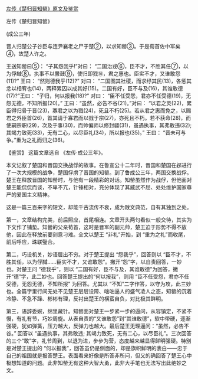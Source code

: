 [左传《楚归晋知罃》原文及鉴赏](https://www.vrrw.net/wx/10229.html)

左传《楚归晋知罃》

(成公三年)

晋人归楚公子谷臣与连尹襄老之尸于楚②，以求知罃③。于是荀首佐中军矣④，故楚人许之。

王送知罃曰⑤： “子其怨我乎!”对曰： “二国治戎⑥，臣不才，不胜其任⑦，以为俘馘⑧。执事不以釁鼓⑨，使归即戮⑩，君之惠也。臣实不才，又谁敢怨(11)?” 王曰： “然则德我乎(12)?” 对曰： “二国图其社稷，而求纾其民(13)，各惩其忿以相宥也(14)，两释累囚以成其好(15)。二国有好，臣不与及(16)，其谁敢德(17)?”王曰： “子归，何以报我(18)?” 对曰： “臣不任受怨，君亦不任受德(19)，无怨无德，不知所报(20)。” 王曰：“虽然，必告不谷(21)。”对曰： “以君之灵(22)，累臣得归骨于晋(23)，寡君之以为戮(24)，死且不朽(25)。若从君之惠而免之，以赐君之外臣首(26)，首其请于寡君而以戮于宗(27)，亦死且不朽。若不获命(28)，而使嗣宗职(29)，次及于事(30)，而帅偏师以修封疆(31)，虽遇执事，其弗敢违(32); 其竭力致死(33)，无有二心，以尽臣礼(34)，所以报也(35)。” 王曰： “晋未可与争。”重为之礼而归之(36)。



【鉴赏】 这篇文章选自 《左传·成公三年》。

本文记叙了楚国和晋国交换战俘的故事。在鲁宣公十二年时，晋国和楚国在邲进行了一次大规模的战争，楚国俘虏了晋国的知罃。到了鲁成公三年，两国交换战俘。楚王在释放晋国的知罃时，与他有一段精彩的对话。知罃虽然作为战俘，但他面对楚王能侃侃而谈，不卑不亢，针锋相对，充分体现了其威武不屈、处处维护国家尊严的爱国主义精神。

这是一篇三百来字的短文，却能千古流传不衰，成为散文典范，自有其独到之处。

第一，文章结构完美，前后照应，首尾相连。文章开头两句看似一般交待，其实为下文作了铺垫。知罃的父亲荀首，这时是晋军的副元帅，楚王迫于形势不得不放他，因此在释放前要刻意刁难。全文以楚王 “非礼”开始，到 “重为之礼”而收尾，前后呼应，珠联璧合。

第二，巧设机关，妙语层出不穷。对于楚王提出 “怨我乎”，回答则以 “臣不才，不胜其任，以为俘馘……臣实不才，又谁敢怨”。撇开“怨”字，以自责回答，一妙也。对楚王问 “德我乎”，则以 “二国有好，臣不与及，其谁敢德”为回答，撇开“德”字，此二妙也。回答楚王提出的“何以报我”，则用 “臣不任受怨，君亦不任受德，无怨无德，不知所报” 为回答。尤其以 “不知”二字作答，以守为攻，此三妙也。全篇字里行间无处不见楚王层层设障、咄咄逼人的盛气凌人之态，知罃的沉着冷静、不急不躁、彬彬有理，反衬出楚王的横蛮自负，对比极其鲜明。

第三，语辞委婉，绵里藏针。知罃面对楚王一步紧一步的逼问，从容镇定，不紧不慢，有礼有节，巧妙周旋。从表自责的“又谁敢怨”到“其谁敢德”，软中带硬，逐渐强硬，犹如弹簧，压力越大，反弹力也越大。最后楚王无理逼问：“虽然，必告不谷。” 回答以 “虽遇执事，其弗敢违; 其竭力致死，无有二心，以尽臣礼”。三次回答的三个“敢”字，礼节周到，以退为进，步步为营，态度越来越显得鲜明强硬。特别是对楚王提出的 “何以报我”，回答虽仍是侧面的，却是旗帜鲜明的表白——忠于自己的祖国就是报答楚王。表面看来好像是所答非所问，但又的确回答了楚王心中极想知道的问题。此非知罃无有这种大智大勇，此非大手笔也无法写出此绝妙之文。

